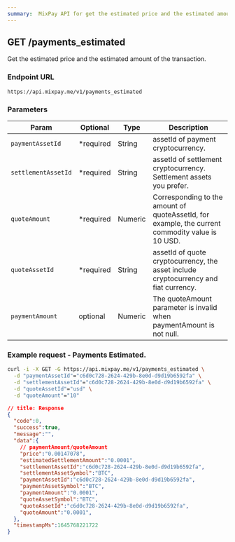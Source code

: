 ```yaml
---
summary:  MixPay API for get the estimated price and the estimated amount of the transaction.
---
```


## GET /payments_estimated

Get the estimated price and the estimated amount of the transaction.

### Endpoint URL

```
https://api.mixpay.me/v1/payments_estimated
```

### Parameters

|  Param | Optional | Type | Description |
| --- | --- | --- | --- |
| `paymentAssetId` | <span class="required">*required</span> | String | assetId of payment cryptocurrency. |
| `settlementAssetId` | <span class="required">*required</span> | String | assetId of settlement cryptocurrency. Settlement assets you prefer. |
| `quoteAmount` | <span class="required">*required</span> | Numeric | Corresponding to the amount of quoteAssetId, for example, the current commodity value is 10 USD. |
| `quoteAssetId` | <span class="required">*required</span> | String | assetId of quote cryptocurrency, the asset include cryptocurrency and fiat currency. |
| `paymentAmount` | optional | Numeric | The quoteAmount parameter is invalid when paymentAmount is not null. |

### Example request - Payments Estimated.

```bash
curl -i -X GET -G https://api.mixpay.me/v1/payments_estimated \
  -d "paymentAssetId"="c6d0c728-2624-429b-8e0d-d9d19b6592fa" \
  -d "settlementAssetId"="c6d0c728-2624-429b-8e0d-d9d19b6592fa" \
  -d "quoteAssetId"="usd" \
  -d "quoteAmount"="10" 
```

```json
// title: Response
{
  "code":0,
  "success":true,
  "message":"",
  "data":{
    // paymentAmount/quoteAmount
    "price":"0.00147078",
    "estimatedSettlementAmount":"0.0001",
    "settlementAssetId":"c6d0c728-2624-429b-8e0d-d9d19b6592fa",
    "settlementAssetSymbol":"BTC",
    "paymentAssetId":"c6d0c728-2624-429b-8e0d-d9d19b6592fa",
    "paymentAssetSymbol":"BTC",
    "paymentAmount":"0.0001",
    "quoteAssetSymbol":"BTC",
    "quoteAssetId":"c6d0c728-2624-429b-8e0d-d9d19b6592fa",
    "quoteAmount":"0.0001",
  },
  "timestampMs":1645768221722
}
```
